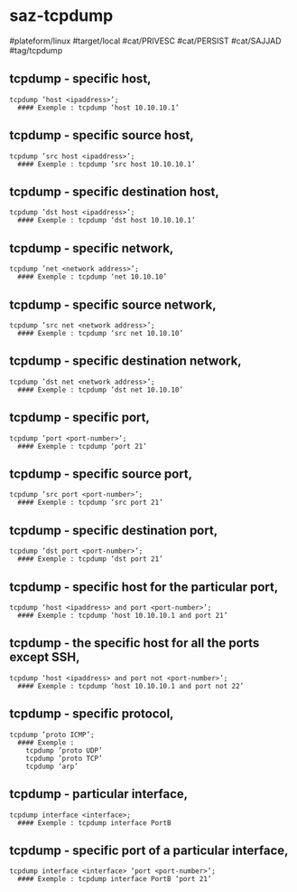 # saz-tcpdump

#plateform/linux
#target/local
#cat/PRIVESC
#cat/PERSIST
#cat/SAJJAD
#tag/tcpdump


## tcpdump - specific host,
```
tcpdump ’host <ipaddress>’;
  #### Exemple : tcpdump ‘host 10.10.10.1’
```


## tcpdump - specific source host,
```
tcpdump ’src host <ipaddress>’;
  #### Exemple : tcpdump ‘src host 10.10.10.1’
```


## tcpdump - specific destination host,
```
tcpdump ’dst host <ipaddress>’;
  #### Exemple : tcpdump ‘dst host 10.10.10.1’
```


## tcpdump - specific network,
```
tcpdump ’net <network address>’;
  #### Exemple : tcpdump ‘net 10.10.10’
```


## tcpdump - specific source network,
```
tcpdump ’src net <network address>’;
  #### Exemple : tcpdump ‘src net 10.10.10’
```


## tcpdump - specific destination network,
```
tcpdump ’dst net <network address>’;
  #### Exemple : tcpdump ‘dst net 10.10.10’
```


## tcpdump - specific port,
```
tcpdump ’port <port-number>’;
  #### Exemple : tcpdump ‘port 21’
```


## tcpdump - specific source port,
```
tcpdump ’src port <port-number>’;
  #### Exemple : tcpdump ‘src port 21’
```


## tcpdump - specific destination port,
```
tcpdump ’dst port <port-number>’;
  #### Exemple : tcpdump ‘dst port 21’
```


## tcpdump - specific host for the particular port,
```
tcpdump ‘host <ipaddress> and port <port-number>’;
  #### Exemple : tcpdump ‘host 10.10.10.1 and port 21’
```


## tcpdump - the specific host for all the ports except SSH,
```
tcpdump ‘host <ipaddress> and port not <port-number>’;
  #### Exemple : tcpdump ‘host 10.10.10.1 and port not 22’
```


## tcpdump - specific protocol,
```
tcpdump ’proto ICMP’;
  #### Exemple : 
	tcpdump ’proto UDP’
	tcpdump ’proto TCP’
	tcpdump ‘arp’
```


## tcpdump - particular interface,
```
tcpdump interface <interface>;
  #### Exemple : tcpdump interface PortB
```


## tcpdump - specific port of a particular interface,
```
tcpdump interface <interface> ‘port <port-number>’;
  #### Exemple : tcpdump interface PortB ‘port 21’
```
